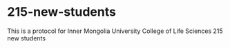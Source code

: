 # 215-new-students
This is a protocol for Inner Mongolia University College of Life Sciences 215  new students
